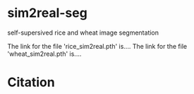 # sim2real-seg
self-supersived rice and wheat image segmentation

The link for the file 'rice_sim2real.pth' is....
The link for the file 'wheat_sim2real.pth' is....
# Citation
